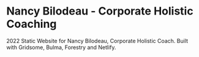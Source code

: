 # Nancy Bilodeau - Corporate Holistic Coaching

2022 Static Website for Nancy Bilodeau, Corporate Holistic Coach. Built with Gridsome, Bulma, Forestry and Netlify.
